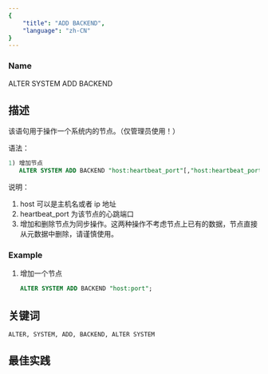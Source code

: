```yaml
---
{
    "title": "ADD BACKEND",
    "language": "zh-CN"
}
---
```


<!--
Licensed to the Apache Software Foundation (ASF) under one
or more contributor license agreements.  See the NOTICE file
distributed with this work for additional information
regarding copyright ownership.  The ASF licenses this file
to you under the Apache License, Version 2.0 (the
"License"); you may not use this file except in compliance
with the License.  You may obtain a copy of the License at

  http://www.apache.org/licenses/LICENSE-2.0

Unless required by applicable law or agreed to in writing,
software distributed under the License is distributed on an
"AS IS" BASIS, WITHOUT WARRANTIES OR CONDITIONS OF ANY
KIND, either express or implied.  See the License for the
specific language governing permissions and limitations
under the License.
-->



### Name

ALTER SYSTEM ADD BACKEND

## 描述

该语句用于操作一个系统内的节点。（仅管理员使用！）

语法：

```sql
1) 增加节点
   ALTER SYSTEM ADD BACKEND "host:heartbeat_port"[,"host:heartbeat_port"...];
```

 说明：

1. host 可以是主机名或者 ip 地址
2. heartbeat_port 为该节点的心跳端口
3. 增加和删除节点为同步操作。这两种操作不考虑节点上已有的数据，节点直接从元数据中删除，请谨慎使用。

### Example

 1. 增加一个节点
    
     ```sql
    ALTER SYSTEM ADD BACKEND "host:port";
    ```

## 关键词

    ALTER, SYSTEM, ADD, BACKEND, ALTER SYSTEM

## 最佳实践

